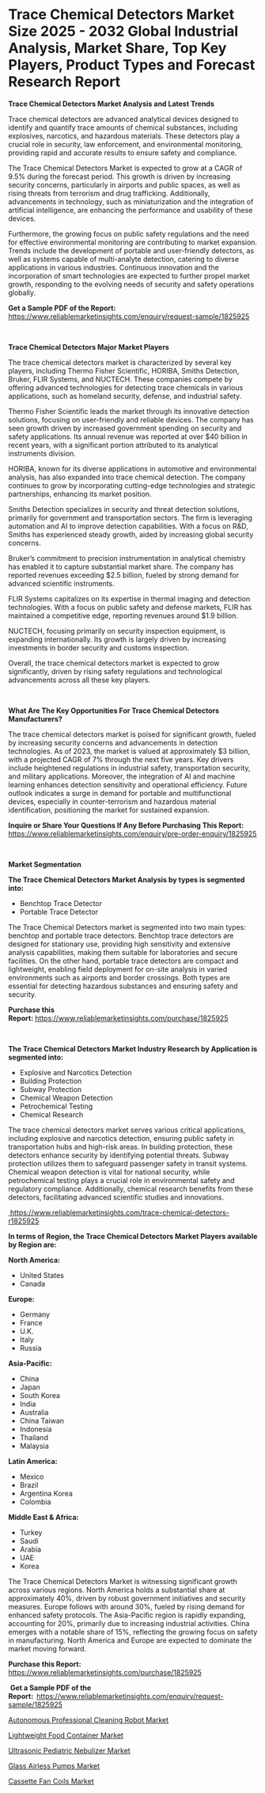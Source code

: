 <p><h1>Trace Chemical Detectors Market Size 2025 - 2032 Global Industrial Analysis, Market Share, Top Key Players, Product Types and Forecast Research Report</h1></p><p><strong>Trace Chemical Detectors Market Analysis and Latest Trends</strong></p>
<p><p>Trace chemical detectors are advanced analytical devices designed to identify and quantify trace amounts of chemical substances, including explosives, narcotics, and hazardous materials. These detectors play a crucial role in security, law enforcement, and environmental monitoring, providing rapid and accurate results to ensure safety and compliance.</p><p>The Trace Chemical Detectors Market is expected to grow at a CAGR of 9.5% during the forecast period. This growth is driven by increasing security concerns, particularly in airports and public spaces, as well as rising threats from terrorism and drug trafficking. Additionally, advancements in technology, such as miniaturization and the integration of artificial intelligence, are enhancing the performance and usability of these devices.</p><p>Furthermore, the growing focus on public safety regulations and the need for effective environmental monitoring are contributing to market expansion. Trends include the development of portable and user-friendly detectors, as well as systems capable of multi-analyte detection, catering to diverse applications in various industries. Continuous innovation and the incorporation of smart technologies are expected to further propel market growth, responding to the evolving needs of security and safety operations globally.</p></p>
<p><strong>Get a Sample PDF of the Report:&nbsp;</strong> <a href="https://www.reliablemarketinsights.com/enquiry/request-sample/1825925?utm_campaign=3290&utm_medium=2&utm_source=Github&utm_content=ia&utm_term=12042025&utm_id=trace-chemical-detectors">https://www.reliablemarketinsights.com/enquiry/request-sample/1825925</a></p>
<p>&nbsp;</p>
<p><strong>Trace Chemical Detectors Major Market Players</strong></p>
<p><p>The trace chemical detectors market is characterized by several key players, including Thermo Fisher Scientific, HORIBA, Smiths Detection, Bruker, FLIR Systems, and NUCTECH. These companies compete by offering advanced technologies for detecting trace chemicals in various applications, such as homeland security, defense, and industrial safety.</p><p>Thermo Fisher Scientific leads the market through its innovative detection solutions, focusing on user-friendly and reliable devices. The company has seen growth driven by increased government spending on security and safety applications. Its annual revenue was reported at over $40 billion in recent years, with a significant portion attributed to its analytical instruments division.</p><p>HORIBA, known for its diverse applications in automotive and environmental analysis, has also expanded into trace chemical detection. The company continues to grow by incorporating cutting-edge technologies and strategic partnerships, enhancing its market position.</p><p>Smiths Detection specializes in security and threat detection solutions, primarily for government and transportation sectors. The firm is leveraging automation and AI to improve detection capabilities. With a focus on R&D, Smiths has experienced steady growth, aided by increasing global security concerns.</p><p>Bruker’s commitment to precision instrumentation in analytical chemistry has enabled it to capture substantial market share. The company has reported revenues exceeding $2.5 billion, fueled by strong demand for advanced scientific instruments.</p><p>FLIR Systems capitalizes on its expertise in thermal imaging and detection technologies. With a focus on public safety and defense markets, FLIR has maintained a competitive edge, reporting revenues around $1.9 billion.</p><p>NUCTECH, focusing primarily on security inspection equipment, is expanding internationally. Its growth is largely driven by increasing investments in border security and customs inspection.</p><p>Overall, the trace chemical detectors market is expected to grow significantly, driven by rising safety regulations and technological advancements across all these key players.</p></p>
<p>&nbsp;</p>
<p><strong>What Are The Key Opportunities For Trace Chemical Detectors Manufacturers?</strong></p>
<p><p>The trace chemical detectors market is poised for significant growth, fueled by increasing security concerns and advancements in detection technologies. As of 2023, the market is valued at approximately $3 billion, with a projected CAGR of 7% through the next five years. Key drivers include heightened regulations in industrial safety, transportation security, and military applications. Moreover, the integration of AI and machine learning enhances detection sensitivity and operational efficiency. Future outlook indicates a surge in demand for portable and multifunctional devices, especially in counter-terrorism and hazardous material identification, positioning the market for sustained expansion.</p></p>
<p><strong>Inquire or Share Your Questions If Any Before Purchasing This Report:</strong> <a href="https://www.reliablemarketinsights.com/enquiry/pre-order-enquiry/1825925?utm_campaign=3290&utm_medium=2&utm_source=Github&utm_content=ia&utm_term=12042025&utm_id=trace-chemical-detectors">https://www.reliablemarketinsights.com/enquiry/pre-order-enquiry/1825925</a></p>
<p>&nbsp;</p>
<p><strong>Market Segmentation</strong></p>
<p><strong>The Trace Chemical Detectors Market Analysis by types is segmented into:</strong></p>
<p><ul><li>Benchtop Trace Detector</li><li>Portable Trace Detector</li></ul></p>
<p><p>The Trace Chemical Detectors market is segmented into two main types: benchtop and portable trace detectors. Benchtop trace detectors are designed for stationary use, providing high sensitivity and extensive analysis capabilities, making them suitable for laboratories and secure facilities. On the other hand, portable trace detectors are compact and lightweight, enabling field deployment for on-site analysis in varied environments such as airports and border crossings. Both types are essential for detecting hazardous substances and ensuring safety and security.</p></p>
<p><strong>Purchase this Report:&nbsp;</strong><a href="https://www.reliablemarketinsights.com/purchase/1825925?utm_campaign=3290&utm_medium=2&utm_source=Github&utm_content=ia&utm_term=12042025&utm_id=trace-chemical-detectors">https://www.reliablemarketinsights.com/purchase/1825925</a></p>
<p>&nbsp;</p>
<p><strong>The Trace Chemical Detectors Market Industry Research by Application is segmented into:</strong></p>
<p><ul><li>Explosive and Narcotics Detection</li><li>Building Protection</li><li>Subway Protection</li><li>Chemical Weapon Detection</li><li>Petrochemical Testing</li><li>Chemical Research</li></ul></p>
<p><p>The trace chemical detectors market serves various critical applications, including explosive and narcotics detection, ensuring public safety in transportation hubs and high-risk areas. In building protection, these detectors enhance security by identifying potential threats. Subway protection utilizes them to safeguard passenger safety in transit systems. Chemical weapon detection is vital for national security, while petrochemical testing plays a crucial role in environmental safety and regulatory compliance. Additionally, chemical research benefits from these detectors, facilitating advanced scientific studies and innovations.</p></p>
<p><a href="https://www.reliablemarketinsights.com/trace-chemical-detectors-r1825925?utm_campaign=3290&utm_medium=2&utm_source=Github&utm_content=ia&utm_term=12042025&utm_id=trace-chemical-detectors">&nbsp;https://www.reliablemarketinsights.com/trace-chemical-detectors-r1825925</a></p>
<p><strong>In terms of Region, the Trace Chemical Detectors Market Players available by Region are:</strong></p>
<p>
    <p> <strong> North America: </strong>
        <ul>
            <li>United States</li>
            <li>Canada</li>
        </ul>
        </p> 
    <p> <strong> Europe: </strong>
        <ul>
            <li>Germany</li>
            <li>France</li>
            <li>U.K.</li>
            <li>Italy</li>
            <li>Russia</li>
        </ul>
        </p> 
    <p> <strong> Asia-Pacific: </strong>
        <ul>
            <li>China</li>
            <li>Japan</li>
            <li>South Korea</li>
            <li>India</li>
            <li>Australia</li>
            <li>China Taiwan</li>
            <li>Indonesia</li>
            <li>Thailand</li>
            <li>Malaysia</li>
        </ul>
        </p> 
    <p> <strong> Latin America: </strong>
        <ul>
            <li>Mexico</li>
            <li>Brazil</li>
            <li>Argentina Korea</li>
            <li>Colombia</li>
        </ul>
        </p> 
    <p> <strong> Middle East & Africa: </strong>
        <ul>
            <li>Turkey</li>
            <li>Saudi</li>
            <li>Arabia</li>
            <li>UAE</li>
            <li>Korea</li>
        </ul>
    </p>
    </p>
<p><p>The Trace Chemical Detectors Market is witnessing significant growth across various regions. North America holds a substantial share at approximately 40%, driven by robust government initiatives and security measures. Europe follows with around 30%, fueled by rising demand for enhanced safety protocols. The Asia-Pacific region is rapidly expanding, accounting for 20%, primarily due to increasing industrial activities. China emerges with a notable share of 15%, reflecting the growing focus on safety in manufacturing. North America and Europe are expected to dominate the market moving forward.</p></p>
<p><strong>Purchase this Report: </strong><a href="https://www.reliablemarketinsights.com/purchase/1825925?utm_campaign=3290&utm_medium=2&utm_source=Github&utm_content=ia&utm_term=12042025&utm_id=trace-chemical-detectors">https://www.reliablemarketinsights.com/purchase/1825925</a></p>
<p>&nbsp;<strong>Get a Sample PDF of the Report:&nbsp;&nbsp;</strong><a href="https://www.reliablemarketinsights.com/enquiry/request-sample/1825925?utm_campaign=3290&utm_medium=2&utm_source=Github&utm_content=ia&utm_term=12042025&utm_id=trace-chemical-detectors">https://www.reliablemarketinsights.com/enquiry/request-sample/1825925</a></p>
<p><strong></strong></p>
<p><p><a href="https://github.com/maclarensidney/Market-Research-Report-List-1/blob/main/autonomous-professional-cleaning-robot-market.md?utm_campaign=3290&utm_medium=2&utm_source=Github&utm_content=ia&utm_term=12042025&utm_id=trace-chemical-detectors">Autonomous Professional Cleaning Robot Market</a></p><p><a href="https://github.com/DianaWilson796/Market-Research-Report-List-2/blob/main/lightweight-food-container-market.md?utm_campaign=3290&utm_medium=2&utm_source=Github&utm_content=ia&utm_term=12042025&utm_id=trace-chemical-detectors">Lightweight Food Container Market</a></p><p><a href="https://github.com/sofayahoo2023/Market-Research-Report-List-7/blob/main/ultrasonic-pediatric-nebulizer-market.md?utm_campaign=3290&utm_medium=2&utm_source=Github&utm_content=ia&utm_term=12042025&utm_id=trace-chemical-detectors">Ultrasonic Pediatric Nebulizer Market</a></p><p><a href="https://github.com/ovtkosle/Market-Research-Report-List-1/blob/main/glass-airless-pumps-market.md?utm_campaign=3290&utm_medium=2&utm_source=Github&utm_content=ia&utm_term=12042025&utm_id=trace-chemical-detectors">Glass Airless Pumps Market</a></p><p><a href="https://github.com/joannesouthgate/Market-Research-Report-List-6/blob/main/cassette-fan-coils-market.md?utm_campaign=3290&utm_medium=2&utm_source=Github&utm_content=ia&utm_term=12042025&utm_id=trace-chemical-detectors">Cassette Fan Coils Market</a></p></p>